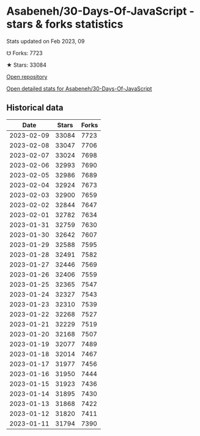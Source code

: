 # Asabeneh/30-Days-Of-JavaScript - stars & forks statistics

Stats updated on Feb 2023, 09

☋ Forks: 7723

★ Stars: 33084

[Open repository](https://github.com/Asabeneh/30-Days-Of-JavaScript)

[Open detailed stats for Asabeneh/30-Days-Of-JavaScript](https://reviewgithub.com/rep/Asabeneh/30-Days-Of-JavaScript)

## Historical data
| Date | Stars | Forks |
|------|-------|-------|
| 2023-02-09 | 33084 | 7723 | 
| 2023-02-08 | 33047 | 7706 | 
| 2023-02-07 | 33024 | 7698 | 
| 2023-02-06 | 32993 | 7690 | 
| 2023-02-05 | 32986 | 7689 | 
| 2023-02-04 | 32924 | 7673 | 
| 2023-02-03 | 32900 | 7659 | 
| 2023-02-02 | 32844 | 7647 | 
| 2023-02-01 | 32782 | 7634 | 
| 2023-01-31 | 32759 | 7630 | 
| 2023-01-30 | 32642 | 7607 | 
| 2023-01-29 | 32588 | 7595 | 
| 2023-01-28 | 32491 | 7582 | 
| 2023-01-27 | 32446 | 7569 | 
| 2023-01-26 | 32406 | 7559 | 
| 2023-01-25 | 32365 | 7547 | 
| 2023-01-24 | 32327 | 7543 | 
| 2023-01-23 | 32310 | 7539 | 
| 2023-01-22 | 32268 | 7527 | 
| 2023-01-21 | 32229 | 7519 | 
| 2023-01-20 | 32168 | 7507 | 
| 2023-01-19 | 32077 | 7489 | 
| 2023-01-18 | 32014 | 7467 | 
| 2023-01-17 | 31977 | 7456 | 
| 2023-01-16 | 31950 | 7444 | 
| 2023-01-15 | 31923 | 7436 | 
| 2023-01-14 | 31895 | 7430 | 
| 2023-01-13 | 31868 | 7422 | 
| 2023-01-12 | 31820 | 7411 | 
| 2023-01-11 | 31794 | 7390 | 

